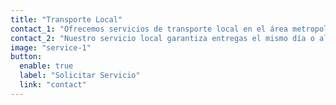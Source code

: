 ```yaml
---
title: "Transporte Local"
contact_1: "Ofrecemos servicios de transporte local en el área metropolitana de Monterrey con vehículos de 3.5 toneladas, ideales para entregas urbanas rápidas y eficientes."
contact_2: "Nuestro servicio local garantiza entregas el mismo día o al día siguiente, con seguimiento en tiempo real y personal altamente capacitado para el manejo de tu mercancía."
image: "service-1"
button:
  enable: true
  label: "Solicitar Servicio"
  link: "contact"
---
```

